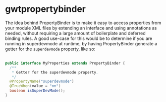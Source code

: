 gwtpropertybinder
=================
The idea behind PropertyBinder is to make it easy to access properties from your module XML files by extending an interface and using annotations as needed, without requiring a large amount of boilerplate and deferred binding rules. A good use-case for this would be to determine if you are running in superdevmode at runtime, by having PropertyBinder generate a getter for the `superdevmode` property, like so:
<br><br>
```java
public interface MyProperties extends PropertyBinder {
  /**
   * Getter for the superdevmode property.
   */
  @PropertyName("superdevmode")
  @TrueWhen(value = "on")
  boolean isSuperDevMode();
}
```
